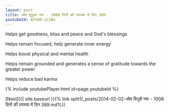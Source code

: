 ```yaml
---
layout: post
title: ओम शुद्धया नमः - 1008 दिनों की तपस्या में दिन 380
youtubeId: AFXUR-iC1Ws
---
```

 
 
Helps get goodness, bliss and peace and God's blessings
 
Helps remain focused, help generate inner energy 
 
Helps boost physical and mental health 
 
Helps remain grounded and generates a sense of gratitude towards the greater power 
 
Helps reduce bad karma
 
 
 
 


{% include youtubePlayer.html id=page.youtubeId %}
 
[Next]({{ site.baseurl }}{% link  split1/_posts/2014-02-02-ओम विधुशे नमः - 1008 दिनों की तपस्या में दिन 389.md%})
 
